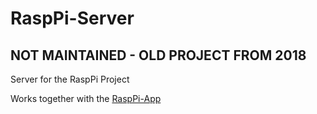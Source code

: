 # RaspPi-Server
## NOT MAINTAINED - OLD PROJECT FROM 2018
Server for the RaspPi Project

Works together with the [RaspPi-App](https://github.com/Jyppino/RaspPi-App)
